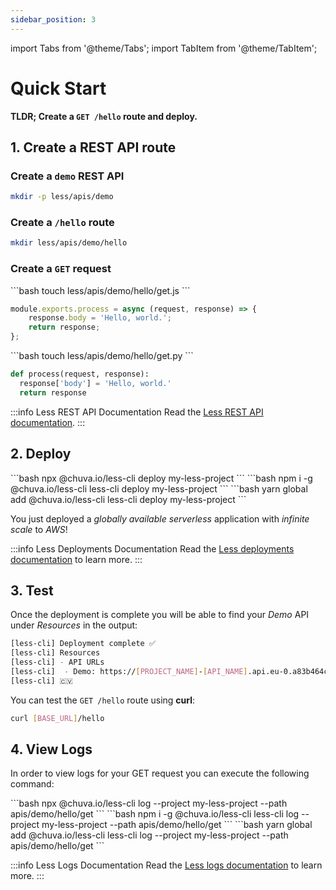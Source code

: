 ```yaml
---
sidebar_position: 3
---
```


import Tabs from '@theme/Tabs';
import TabItem from '@theme/TabItem';

# Quick Start

**TLDR; Create a `GET /hello` route and deploy.**

## 1. Create a REST API route
### Create a `demo` REST API
```bash
mkdir -p less/apis/demo
```

### Create a `/hello` route
```bash
mkdir less/apis/demo/hello
```

### Create a `GET` request
<Tabs groupId="programming-language" queryString="programming-language">
  
  <TabItem value="nodejs" label="Node.js">
  ```bash
  touch less/apis/demo/hello/get.js
  ```
  
  ```js title="less/apis/demo/hello/get.js" showLineNumbers
  module.exports.process = async (request, response) => {
      response.body = 'Hello, world.';
      return response;
  };
  ```
  </TabItem>

  <TabItem value="py" label="Python">
  ```bash
  touch less/apis/demo/hello/get.py
  ```

  ```py title="less/apis/demo/hello/get.py" showLineNumbers
  def process(request, response):
    response['body'] = 'Hello, world.'
    return response
  ```
  </TabItem>
  
</Tabs>

:::info Less REST API Documentation
Read the [Less REST API documentation](/rest-apis).
:::


## 2. Deploy
<Tabs groupId="package-manager" queryString="package-manager">

  <TabItem value="npx" label="npx">
    ```bash
    npx @chuva.io/less-cli deploy my-less-project
    ```
  </TabItem>

  <TabItem value="npm" label="npm">
    ```bash
    npm i -g @chuva.io/less-cli
    less-cli deploy my-less-project
    ```
  </TabItem>

  <TabItem value="yarn" label="yarn">
    ```bash
    yarn global add @chuva.io/less-cli
    less-cli deploy my-less-project
    ```
  </TabItem>

</Tabs>

You just deployed a _globally available_ _serverless_ application with _infinite scale_ to _AWS_!

:::info Less Deployments Documentation
Read the [Less deployments documentation](/deploy) to learn more.
:::

## 3. Test

Once the deployment is complete you will be able to find your *Demo* API under *Resources* in the output:
```bash
[less-cli] Deployment complete ✅
[less-cli] Resources
[less-cli] - API URLs
[less-cli]  - Demo: https://[PROJECT_NAME]-[API_NAME].api.eu-0.a83b464c9.less.chuva.cv
[less-cli] 🇨🇻
```

You can test the `GET /hello` route using **curl**:
```bash
curl [BASE_URL]/hello
```

## 4. View Logs
In order to view logs for your GET request you can execute the following command:
<Tabs groupId="package-manager" queryString="package-manager">

  <TabItem value="npx" label="npx">
    ```bash
    npx @chuva.io/less-cli log --project my-less-project --path apis/demo/hello/get
    ```
  </TabItem>

  <TabItem value="npm" label="npm">
    ```bash
    npm i -g @chuva.io/less-cli
    less-cli log --project my-less-project --path apis/demo/hello/get
    ```
  </TabItem>

  <TabItem value="yarn" label="yarn">
    ```bash
    yarn global add @chuva.io/less-cli
    less-cli log --project my-less-project --path apis/demo/hello/get
    ```
  </TabItem>

</Tabs>

:::info Less Logs Documentation
Read the [Less logs documentation](/cli/function-logs) to learn more.
:::
